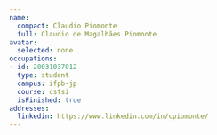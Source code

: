 ```yaml
---
name:
  compact: Claudio Piomonte
  full: Claudio de Magalhães Piomonte
avatar:
  selected: none
occupations:
- id: 20031037012
  type: student
  campus: ifpb-jp
  course: cstsi
  isFinished: true
addresses:
  linkedin: https://www.linkedin.com/in/cpiomonte/
---
```

